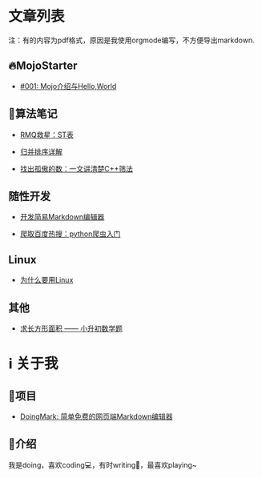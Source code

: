 # 文章列表

注：有的内容为pdf格式，原因是我使用orgmode编写，不方便导出markdown.

## 🔥MojoStarter

- [#001: Mojo介绍与Hello,World](./mojo/1.md)

## 📄算法笔记

- [RMQ救星：ST表](./algo/st-table.md)

* [归并排序详解](./algo/merge-sort.md)

- [找出孤傲的数：一文讲清楚C++筛法](./algo/shaifa.md)

## 随性开发

- [开发简易Markdown编辑器](./projects/make-markdown-edit.md)

* [爬取百度热搜：python爬虫入门](./projects/python-baidu-top.md)

## Linux

- [为什么要用Linux](./linux/why.md)

## 其他

- [求长方形面积 —— 小升初数学题](https://doing1024.us.kg/other/problem.pdf)

# ℹ️ 关于我

## 📜项目

- [DoingMark: 简单免费的网页端Markdown编辑器](./projects/doingmark.md)

## 👨介绍

我是doing，喜欢coding💻，有时writing📝，最喜欢playing~

